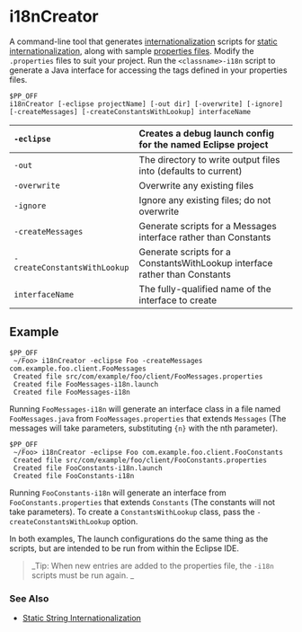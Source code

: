 # i18nCreator #

A command-line tool that generates [internationalization](DevGuideInternationalization.md) scripts for [static internationalization](DevGuideStaticStringInternationalization.md), along with sample [properties files](DevGuidePropertiesFiles.md).  Modify the `.properties` files to suit your project.  Run the `<classname>-i18n` script to generate a Java interface for accessing the tags defined in your properties files.


```
$PP_OFF
i18nCreator [-eclipse projectName] [-out dir] [-overwrite] [-ignore] [-createMessages] [-createConstantsWithLookup] interfaceName
```


|   `-eclipse`  |  Creates a debug launch config for the named Eclipse project |
|:--------------|:-------------------------------------------------------------|
|   `-out`      |  The directory to write output files into (defaults to current) |
|   `-overwrite`  |  Overwrite any existing files                                |
|   `-ignore`   |  Ignore any existing files; do not overwrite                 |
|   `-createMessages`  |  Generate scripts for a Messages interface rather than Constants |
|   `-createConstantsWithLookup`  |  Generate scripts for a ConstantsWithLookup interface rather than Constants |
|   `interfaceName`  |  The fully-qualified name of the interface to create         |

## Example ##

```
$PP_OFF
 ~/Foo> i18nCreator -eclipse Foo -createMessages com.example.foo.client.FooMessages
 Created file src/com/example/foo/client/FooMessages.properties
 Created file FooMessages-i18n.launch
 Created file FooMessages-i18n
```

Running `FooMessages-i18n` will generate an interface class in a file named `FooMessages.java` from `FooMessages.properties` that extends `Messages` (The messages will take parameters, substituting `{n}` with the nth parameter).

```
$PP_OFF
 ~/Foo> i18nCreator -eclipse Foo com.example.foo.client.FooConstants
 Created file src/com/example/foo/client/FooConstants.properties
 Created file FooConstants-i18n.launch
 Created file FooConstants-i18n
```

Running `FooConstants-i18n` will generate an interface from `FooConstants.properties` that extends `Constants` (The constants will not take parameters). To create a `ConstantsWithLookup` class, pass the `-createConstantsWithLookup` option.

In both examples, The launch configurations do the same thing as the scripts, but are intended to be run from within the Eclipse IDE.

> _Tip: When new entries are added to the properties file, the `-i18n` scripts must be run again.
>_

### See Also ###

  * [Static String Internationalization](DevGuideStaticStringInternationalization.md)